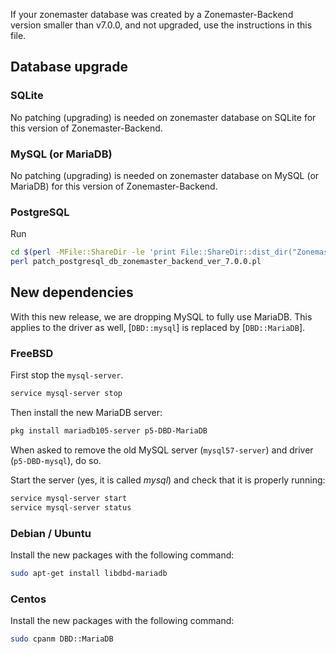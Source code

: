 If your zonemaster database was created by a Zonemaster-Backend version smaller
than v7.0.0, and not upgraded, use the instructions in this file.


## Database upgrade


### SQLite

No patching (upgrading) is needed on zonemaster database on SQLite for this
version of Zonemaster-Backend.


### MySQL (or MariaDB)

No patching (upgrading) is needed on zonemaster database on MySQL (or MariaDB)
for this version of Zonemaster-Backend.


### PostgreSQL

Run
```sh
cd $(perl -MFile::ShareDir -le 'print File::ShareDir::dist_dir("Zonemaster-Backend")')
perl patch_postgresql_db_zonemaster_backend_ver_7.0.0.pl
```


## New dependencies

With this new release, we are dropping MySQL to fully use MariaDB. This applies
to the driver as well, [`DBD::mysql`] is replaced by [`DBD::MariaDB`].

### FreeBSD

First stop the `mysql-server`.
```sh
service mysql-server stop
```

Then install the new MariaDB server:
```sh
pkg install mariadb105-server p5-DBD-MariaDB
```

When asked to remove the old MySQL server (`mysql57-server`) and driver
(`p5-DBD-mysql`), do so.

Start the server (yes, it is called _mysql_) and check that it is properly
running:
```sh
service mysql-server start
service mysql-server status
```

### Debian / Ubuntu

Install the new packages with the following command:
```sh
sudo apt-get install libdbd-mariadb
```

### Centos

Install the new packages with the following command:
```sh
sudo cpanm DBD::MariaDB
```


[DBD::MariaDB]:         https://metacpan.org/pod/DBD::MariaDB
[DBD::mysql]:           https://metacpan.org/pod/DBD::mysql

